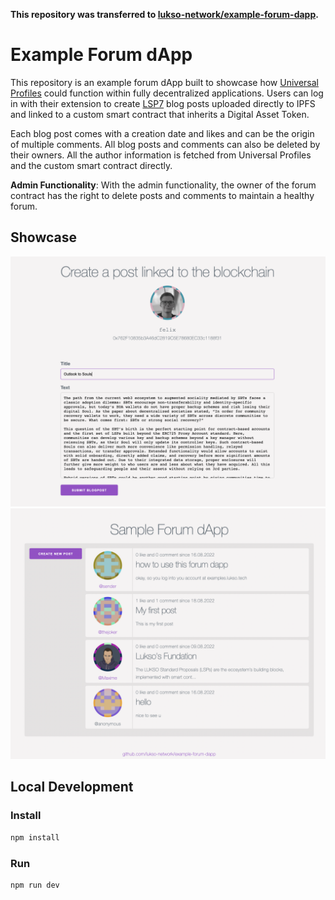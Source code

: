 **This repository was transferred to [lukso-network/example-forum-dapp](https://github.com/lukso-network/example-forum-dapp).**

# Example Forum dApp

This repository is an example forum dApp built to showcase how [Universal Profiles](https://docs.lukso.tech/standards/universal-profile/introduction) could function within fully decentralized applications. Users can log in with their extension to create [LSP7](https://docs.lukso.tech/standards/nft-2.0/LSP7-Digital-Asset) blog posts uploaded directly to IPFS and linked to a custom smart contract that inherits a Digital Asset Token.

Each blog post comes with a creation date and likes and can be the origin of multiple comments. All blog posts and comments can also be deleted by their owners. All the author information is fetched from Universal Profiles and the custom smart contract directly.

**Admin Functionality**: With the admin functionality, the owner of the forum contract has the right to delete posts and comments to maintain a healthy forum.

## Showcase

![Showcase Post Creation](./img/showcase_1.png)
![Showcase Browse Page](./img/showcase_2.png)

## Local Development

### Install

```bash
npm install
```

### Run

```bash
npm run dev
```


